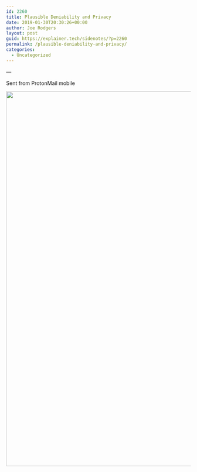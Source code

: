 ```yaml
---
id: 2260
title: Plausible Deniability and Privacy
date: 2019-01-30T20:30:26+00:00
author: Joe Rodgers
layout: post
guid: https://explainer.tech/sidenotes/?p=2260
permalink: /plausible-deniability-and-privacy/
categories:
  - Uncategorized
---
```

&#8212;

Sent from ProtonMail mobile

<a href="https://i2.wp.com/explainer.tech/sidenotes/wp-content/uploads/2019/01/screenshot_20190130-142847.png?ssl=1" rel="attachment wp-att-2261"><img src="https://i2.wp.com/explainer.tech/sidenotes/wp-content/uploads/2019/01/screenshot_20190130-142847.png?resize=1024%2C1024&#038;ssl=1" alt="" title="screenshot_20190130-142847-png" width="1024" height="1024" class="alignnone size-full wp-image-2261" srcset="https://i2.wp.com/explainer.tech/sidenotes/wp-content/uploads/2019/01/screenshot_20190130-142847.png?resize=150%2C150&ssl=1 150w, https://i2.wp.com/explainer.tech/sidenotes/wp-content/uploads/2019/01/screenshot_20190130-142847.png?zoom=2&resize=1024%2C1024&ssl=1 2048w" sizes="(max-width: 1024px) 100vw, 1024px" data-recalc-dims="1" /></a>